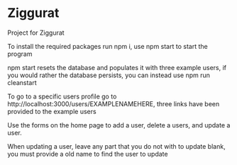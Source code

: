 # Ziggurat
Project for Ziggurat

To install the required packages run npm i, use npm start to start the program

npm start resets the database and populates it with three example users, if you would rather the database persists, you can instead use npm run cleanstart

To go to a specific users profile go to http://localhost:3000/users/EXAMPLENAMEHERE, three links have been provided to the example users
  
Use the forms on the home page to add a user, delete a users, and update a user.
  
When updating a user, leave any part that you do not with to update blank, you must provide a old name to find the user to update
